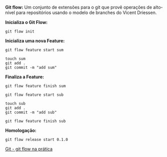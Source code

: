 **Git flow:** Um conjunto de extensões para o git que provê operações de alto-nível para repositórios usando o modelo de branches do Vicent Driessen.

**Inicializa o Git Flow:**
```
git flow init
```

**Inicializa uma nova Feature:**
```
git flow feature start sum
```

```
touch sum
git add .
git commit -m "add sum"
```

**Finaliza a Feature:**
```
git flow feature finish sum
```

```
git flow feature start sub
```

```
touch sub
git add .
git commit -m "add sub"
```

```
git flow feature finish sub
```

**Homologação:**
```
git flow release start 0.1.0
```

[Git - git flow na prática](https://www.youtube.com/watch?v=wzxBR4pOTTs&ab_channel=AngeloLuz)